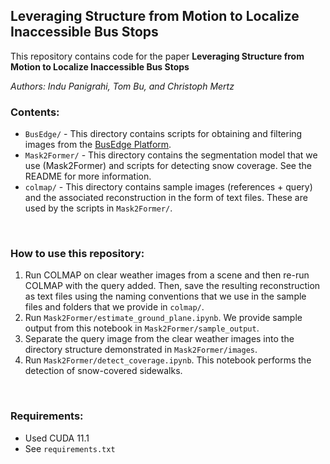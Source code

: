 ## Leveraging Structure from Motion to Localize Inaccessible Bus Stops
This repository contains code for the paper **Leveraging Structure from Motion to Localize Inaccessible Bus Stops**

*Authors: Indu Panigrahi, Tom Bu, and Christoph Mertz*
<br>

### Contents:
* ``BusEdge/`` - This directory contains scripts for obtaining and filtering images from the [BusEdge Platform](https://github.com/CanboYe/BusEdge).
* ``Mask2Former/`` - This directory contains the segmentation model that we use (Mask2Former) and scripts for detecting snow coverage. See the README for more information.
* ``colmap/`` - This directory contains sample images (references + query) and the associated reconstruction in the form of text files. These are used by the scripts in ``Mask2Former/``.
<br>

### How to use this repository:
1. Run COLMAP on clear weather images from a scene and then re-run COLMAP with the query added. Then, save the resulting reconstruction as text files using the naming conventions that we use in the sample files and folders that we provide in ``colmap/``.
2. Run ``Mask2Former/estimate_ground_plane.ipynb``. We provide sample output from this notebook in ``Mask2Former/sample_output``.
3. Separate the query image from the clear weather images into the directory structure demonstrated in ``Mask2Former/images``.
4. Run ``Mask2Former/detect_coverage.ipynb``. This notebook performs the detection of snow-covered sidewalks.
<br>

### Requirements:
* Used CUDA 11.1
* See ``requirements.txt``
